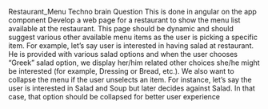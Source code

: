 Restaurant_Menu Techno brain Question
This is done in angular on the app component
Develop a web page for a restaurant to show the menu list available at the restaurant. This page should be dynamic and should suggest various other available menu items as the user is picking a specific item. For example, let’s say user is interested in having salad at restaurant. He is provided with various salad options and when the user chooses “Greek” salad option, we display her/him related other choices she/he might be interested (for example, Dressing or Bread, etc.). We also want to collapse the menu if the user unselects an item. For instance, let’s say the user is interested in Salad and Soup but later decides against Salad. In that case, that option should be collapsed for better user experience 
